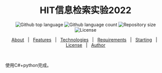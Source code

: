 

<h1 align="center">HIT信息检索实验2022</h1>

<p align="center">
  <img alt="Github top language" src="https://img.shields.io/github/languages/top/FerdinandSukhoi/HIT_IR_LAB?color=56BEB8">

  <img alt="Github language count" src="https://img.shields.io/github/languages/count/FerdinandSukhoi/HIT_IR_LAB?color=56BEB8">

  <img alt="Repository size" src="https://img.shields.io/github/repo-size/FerdinandSukhoi/HIT_IR_LAB?color=56BEB8">

  <img alt="License" src="https://img.shields.io/github/license/FerdinandSukhoi/HIT_IR_LAB?color=56BEB8">

  <!-- <img alt="Github issues" src="https://img.shields.io/github/issues/FerdinandSukhoi/HIT_IR_LAB?color=56BEB8" /> -->

  <!-- <img alt="Github forks" src="https://img.shields.io/github/forks/FerdinandSukhoi/HIT_IR_LAB?color=56BEB8" /> -->

  <!-- <img alt="Github stars" src="https://img.shields.io/github/stars/FerdinandSukhoi/HIT_IR_LAB?color=56BEB8" /> -->
</p>

<!-- Status -->

<!-- <h4 align="center"> 
	🚧  HIT_IR_LAB 🚀 Under construction...  🚧
</h4> 

<hr> -->

<p align="center">
  <a href="#dart-about">About</a> &#xa0; | &#xa0; 
  <a href="#sparkles-features">Features</a> &#xa0; | &#xa0;
  <a href="#rocket-technologies">Technologies</a> &#xa0; | &#xa0;
  <a href="#white_check_mark-requirements">Requirements</a> &#xa0; | &#xa0;
  <a href="#checkered_flag-starting">Starting</a> &#xa0; | &#xa0;
  <a href="#memo-license">License</a> &#xa0; | &#xa0;
  <a href="https://github.com/FerdinandSukhoi" target="_blank">Author</a>
</p>

<br>

使用C#+python完成。